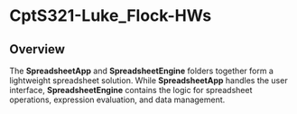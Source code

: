 # CptS321-Luke_Flock-HWs

## Overview

The **SpreadsheetApp** and **SpreadsheetEngine** folders together form a lightweight spreadsheet solution. While **SpreadsheetApp** handles the user interface, **SpreadsheetEngine** contains the logic for spreadsheet operations, expression evaluation, and data management.
